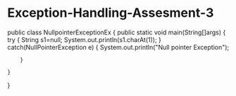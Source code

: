 # Exception-Handling-Assesment-3

public class NullpointerExceptionEx
{
	public static void main(String[]args)
	{
		try
		{
			String s1=null;
			System.out.println(s1.charAt(1));
		}
		catch(NullPointerException e)
		{
			System.out.println("Null pointer Exception");
			
		}
			
	}
}
	
